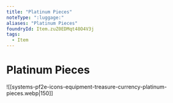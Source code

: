 ```yaml
---
title: "Platinum Pieces"
noteType: ":luggage:"
aliases: "Platinum Pieces"
foundryId: Item.zuZ0EDMqt48O4V3j
tags:
  - Item
---
```


# Platinum Pieces
![[systems-pf2e-icons-equipment-treasure-currency-platinum-pieces.webp|150]]
